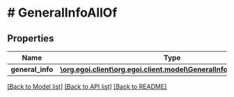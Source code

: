 # # GeneralInfoAllOf

## Properties

Name | Type | Description | Notes
------------ | ------------- | ------------- | -------------
**general_info** | [**\org.egoi.client\org.egoi.client.model\GeneralInfoAllOfGeneralInfo**](GeneralInfoAllOfGeneralInfo.md) |  | [optional] 

[[Back to Model list]](../../README.md#documentation-for-models) [[Back to API list]](../../README.md#documentation-for-api-endpoints) [[Back to README]](../../README.md)


